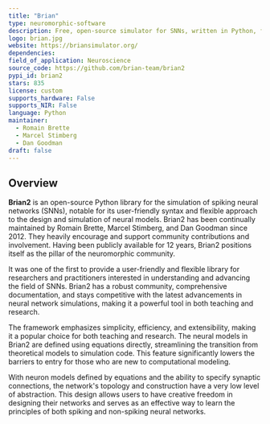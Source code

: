 ```yaml
---
title: "Brian"
type: neuromorphic-software
description: Free, open-source simulator for SNNs, written in Python, focusing on ease of use and flexibility.
logo: brian.jpg
website: https://briansimulator.org/
dependencies: 
field_of_application: Neuroscience
source_code: https://github.com/brian-team/brian2
pypi_id: brian2
stars: 835
license: custom
supports_hardware: False
supports_NIR: False
language: Python
maintainer: 
  - Romain Brette
  - Marcel Stimberg
  - Dan Goodman 
draft: false
---
```




## Overview
**Brian2** is an open-source Python library for the simulation of spiking neural networks (SNNs), notable for its user-friendly syntax and flexible approach to the design and
simulation of neural models. Brian2 has been continually maintained by Romain Brette, Marcel Stimberg, and Dan Goodman since 2012. They heavily encourage and support community
contributions and involvement. Having been publicly available for 12 years, Brian2 positions itself as the pillar of the neuromorphic community.

It was one of the first to provide a user-friendly and flexible library for researchers and practitioners interested in understanding and advancing the field of SNNs. Brian2 has a 
robust community, comprehensive documentation, and stays competitive with the latest advancements in neural network simulations, making it a powerful tool in both teaching and research.

The framework emphasizes simplicity, efficiency, and extensibility, making it a popular choice for both teaching and research. The neural models in Brian2 are defined using equations
directly, streamlining the transition from theoretical models to simulation code. This feature significantly lowers the barriers to entry for those who are new to computational modeling.

With neuron models defined by equations and the ability to specify synaptic connections, the network's topology and construction have a very low level of abstraction. This design
allows users to have creative freedom in designing their networks and serves as an effective way to learn the principles of both spiking and non-spiking neural networks.
